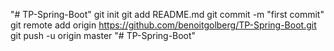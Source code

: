 "# TP-Spring-Boot"  git init git add README.md git commit -m "first commit" git remote add origin https://github.com/benoitgolberg/TP-Spring-Boot.git git push -u origin master
"# TP-Spring-Boot" 
